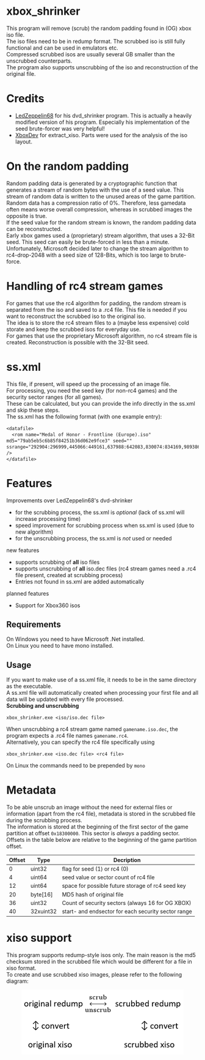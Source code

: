# xbox_shrinker
This program will remove (scrub) the random padding found in (OG) xbox iso file.  
The iso files need to be in redump format.
The scrubbed iso is still fully functional and can be used in emulators etc.  
Compressed scrubbed isos are usually several GB smaller than the unscrubbed counterparts.  
The program also supports unscrubbing of the iso and reconstruction of the original file.

# Credits
* [LedZeppelin68](https://github.com/LedZeppelin68/dvd-shrinker) for his dvd_shrinker program. This is actually a heavily modified version of his program. Especially his implementation of the seed brute-forcer was very helpful!
* [XboxDev](https://github.com/XboxDev/extract-xiso) for extract_xiso. Parts were used for the analysis of the iso layout.

# On the random padding
Random padding data is generated by a cryptographic function that generates a stream of random bytes with the use of a seed value. This stream of random data is written to the unused areas of the game partition.  
Random data has a compression ratio of 0%. Therefore, less gamedata often means worse overall compression, whereas in scrubbed images the opposite is true.  
If the seed value for the random stream is known, the random padding data can be reconstructed.  
Early xbox games used a (proprietary) stream algorithm, that uses a 32-Bit seed. This seed can easily be brute-forced in less than a minute. Unfortunately, Microsoft decided later to change the stream algorithm to rc4-drop-2048 with a seed size of 128-Bits, which is too large to brute-force.

# Handling of rc4 stream games

For games that use the rc4 algorithm for padding, the random stream is separated from the iso and saved to a .rc4 file. This file is needed if you want to reconstruct the scrubbed iso to the original iso.  
The idea is to store the rc4 stream files to a (maybe less expensive) cold storate and keep the scrubbed isos for everyday use.  
For games that use the proprietary Microsoft algorithm, no rc4 stream file is created. Reconstruction is possible with the 32-Bit seed.

# ss.xml  
This file, if present, will speed up the processing of an image file.  
For processing, you need the seed key (for non-rc4 games) and the security sector ranges (for all games).  
These can be calculated, but you can provide the info directly in the ss.xml and skip these steps.  
The ss.xml has the following format (with one example entry):  
```
<datafile>
  <rom name="Medal of Honor - Frontline (Europe).iso" md5="79ab5eb5c6b85f84251b36d062e9fce3" seed="" ssrange="292904:296999,445066:449161,637988:642083,830074:834169,989386:993481,1145254:1149349,1295804:1299899,1452676:1456771,1984150:1988245,2296762:2300857,2444274:2448369,2598770:2602865,2760160:2764255,2912312:2916407,3067248:3071343,3300562:3304657" />
</datafile>
```

# Features
Improvements over LedZeppelin68's dvd-shrinker
* for the scrubbing process, the ss.xml is *optional* (lack of ss.xml will increase processing time)
* speed improvement for scrubbing process when ss.xml is used (due to new algorithm)
* for the unscrubbing process, the ss.xml is *not* used or needed

new features
* supports scrubbing of **all** iso files
* supports unscrubbing of **all** iso.dec files (rc4 stream games need a .rc4 file present, created at scrubbing process)
* Entries not found in ss.xml are added automatically

planned features
* Support for Xbox360 isos

## Requirements
On Windows you need to have Microsoft .Net installed.  
On Linux you need to have mono installed.

## Usage  
If you want to make use of a ss.xml file, it needs to be in the same directory as the executable.  
A ss.xml file will automatically created when processing your first file and all data will be updated with every file processed.  
**Scrubbing and unscrubbing**
```
xbox_shrinker.exe <iso/iso.dec file>
```
When unscrubbing a rc4 stream game named `gamename.iso.dec`, the program expects a .rc4 file names `gamename.rc4`.  
Alternatively, you can specify the rc4 file specifically using
```
xbox_shrinker.exe <iso.dec file> <rc4 file>
```
On Linux the commands need to be prepended by `mono`

# Metadata
To be able unscrub an image without the need for external files or information (apart from the rc4 file), metadata is stored in the scrubbed file during the scrubbing process.  
The information is stored at the beginning of the first sector of the game partition at offset `0x18300000`. This sector is *always* a padding sector.  
Offsets in the table below are relative to the beginning of the game partition offset.

| Offset | Type      | Decription                                                  |
|--------|-----------|-------------------------------------------------------------|
| 0      | uint32    | flag for seed (1) or rc4 (0)                                |
| 4      | uint64    | seed value or sector count of rc4 file                      |
| 12     | uint64    | space for possible future storage of rc4 seed key           |
| 20     | byte\[16\]| MD5 hash of original file                                   |
| 36     | uint32    | Count of security sectors (always 16 for OG XBOX)           |
| 40     | 32xuint32 | start- and endsector for each security sector range         |

# xiso support  
This program supports redump-style isos only. The main reason is the md5 checksum stored in the scrubbed file which would be different for a file in xiso format.  
To create and use scrubbed xiso images, please refer to the following diagram:
<p align="center">
<img src="pics/xiso.png">
</p>
